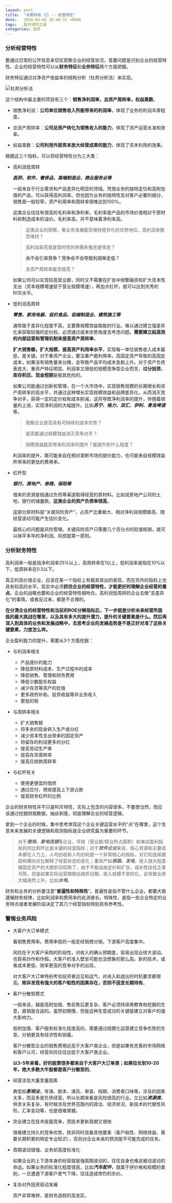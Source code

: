 ```yaml
---
layout: post
title:  "长期持有（2）-- 经营特性"
date:   2020-04-02 18:46:31 +0800
tags:   股市进阶之道
categories: 投资
---
```


### 分析经营特性

要通过日常的公开信息来切实观察企业的经营状况，首要问题是识别企业的经营特性。企业的经营特性可以从**财务特征**和**业务特征**两个方面把握。

财务特征通过对净资产收益率的结构分析（杜邦分析法）来实现。

![杜邦分析法](https://github.com/zzyang/zzyang.github.io/blob/master/_posts/pic/%E6%9D%9C%E9%82%A6%E5%88%86%E6%9E%90%E6%B3%95.jpg?raw=true)

这个结构中最主要的项目有三个：**销售净利润率，总资产周转率，权益乘数**。

+ 销售净利润：**公司单位销售收入所能带来的利润率**，体现了业务的利润丰厚程度。

+ 总资产周转率：**公司总资产转化为销售收入的能力**，体现了资产运营水准和效率。

+ 权益乘数：**公司利用外部资本放大经营成果的能力**，体现了资本利用的效果。

根据这三个指标，可以将经营特性分为三大类：

+ 高利润低周转

    ***医药、软件、奢侈品、高端制造业、商业服务业等***

    一般来自于行业需求和产品差异化明显的领域。凭借业务的独特定位和高附加值的产品，可以获得高利润率。但也因为业务的独特性及对客户必要的细分，销售面一般较窄，资产利用率和周转率很难达到100%。

    这类企业往往有很高的毛利率和净利率。毛利率是产品的市场价值相对于原材料和制造成本的溢价。毛利率高，并不意味着净利率高。

    > 这类企业的观察，看业务发展能否保持差异化的优势地位，高利润率能否维持？
    >
    > 高利润率究竟是暂时性的供需失衡还是常态？
    >
    > **会不会引来竞争？竞争会不会导致利润率走低？**
    >
    > 总资产周转率能否提高？
    
    如果公司可以实现较高营业额，同时又不需要在扩张中频繁融资和扩大资本性支出（资本规模增速低于营业规模增速），再加点杠杆，就可以达到优秀的ROE水平。


+ 低利润高周转

    ***零售、家用电器、低价食品、低端制造业、建筑施工等***

    通常属于差异化程度不高，主要靠规模效益取胜的行业。难以通过建立强差异化来获取较强的定价权，必须通过成本优势角度去考虑问题。**需要建立起高效的内部运营和管理机制来提高资产周转率**。

    **扩大销售额，扩大规模，提高资产利用率水平**，实现每一单位销售收入成本最低，是关键。对于重资产企业，要注重产能利用率。高固定资产导致的高固定成本，如果没有销售量来分摊，会导致产品平均成本急剧上升。对于资产负债表庞大、重资产特征明显、利润率又很低的规模竞争型企业而言，**过分投资、库存积压、现金短期**是极其危险的。

    如果公司能通过创新和管理，在一个大市场中，实现销售规模的长期增长和资产周转率的高水平，并通过这种增长实现规模效益和品牌差异化，从而消灭竞争对手，获得一定的定价权和成本削减，这将导致净利润率的提升，伴随着销量的上涨，实现净利润的大幅提升。比如***苏宁、格力、双汇、伊利、青岛啤酒***等。

    > 观察企业是否具有可持续的成本优势？
    >
    > 是否能通过规模效益消灭竞争对手？
    >
    > 规模效益能否带来利润率的提升？能提升到什么程度？
    >
    利润率的提升，既可能来自在相对垄断市场的提价能力，也可能来自规模效益所带来的更低的费用率。

+ 杠杆型

    ***银行、房地产、券商、保险等***

    借来的资源是指通过负债等渠道取得经营的原材料。比如说房地产公司的土地，银行的储蓄款。**这类企业的资产负债率很高**。

    这部分原材料是“关键风险资产”，占资产比重极大、相对净利润规模极高、随经营波动可能产生估价变化。

    最核心的问题是风险管理。关键风险资产只需要几个百分点的贬值核销，就可以抹平多年的净利润。风控是第一原则。

### 分析财务特性

高利润率一般是指净利润率25%以上，高周转率在1以上，低利润率是指在10%以下，低周转率在0.5以下。

真正的高价值企业，应该在某一个指标上有极其突出的表现，而在另外的指标上也具有较高的水平。现实中必须**抓住企业的经营特性，才能更好的理解企业经营的重点**。企业的战略也要和企业的经营特性相吻合。高利润低周转的企业去做“去差异化”的事情，或者反过来，都是不合理的。

**在分清企业的经营特性和当前的ROE分解指标后，下一步就是分析未来经营所面临的最大挑战在哪里，以及具有多大的提升潜力，提升的关键要素是什么。然后再深入到具体的业务和发展战略中，去思考企业的发展态势是不是正好对准了这些关键要素，力度怎么样。**

企业盈利能力的提升，需要从3个方面挖掘：

+ 与利润率相关
  + 产品提价的能力
  + 降低原材料成本、生产过程中的成本
  + 降低销售、管理和财务费用
  + 降低少数股东权益
  + 减少存货等资产的贬值
  + 更多政府补助、投资收益等非业务收入
  + 更低的税

+ 与周转率相关
  + 扩大销售额
  + 将多余的现金转入生产或分红
  + 减少资本性支出带来的固定资产
  + 将留存的利润更多的分红
  + 提高劳动生产率
  + 提高存货周转率
  + 提高应收款周转率

+ 与杠杆有关
  + 使用更便宜的借债
  + 通过应付、预收提高上下游占款
  + 提高财务杠杆的比例

企业的财务特性并不只是ROE特性，实际上包含的内容很多。不要想当然，而应该通过挖掘财报数据，抽丝剥茧，彻底理解企业的经营逻辑。

拿到一个企业的时候，集中思考体现这个企业关键运营水平的“点”在哪里，这个生意未来发展的关键逻辑和观测指标是企业研究最为重要的环节。

> 对于***商场、家电连锁***等企业，坪效（营业额/柜台所占面积）和单店盈利指标的同比和环比是关键的经营指标；对于***软件企业***来说，核心资源和主要成本都在人力上，人均创收和人均创利是一个非常核心的指标，对它的连续跟踪和横向对比解释了经营状态的变化；重资产如***铁路、发电***，收入很大程度被固定资产的大额折旧扣除了，由于不能自由定价和扩张，成长性往往乏善可陈，但是如果实际运营期限远超折旧期，收入规模不变的化，会导致业绩大幅突然上升，比如***水电***。

财务和业务的分析要注意“**普遍性和特殊性**”。普遍性是指不管什么企业，都要大致遵循财务规律，比如利润率和费用率的此消彼长。特殊性，是指一些企业特定的业务特点或者发展阶段决定了其几个经营指标特别具有参考性。

### 警惕业务风险

+ 大客户大订单模式

    看销售费用率。费用率低的一般走经销商分销，下游客户高度集中。

    风险在于大客户采购的阶段性，对收入的确认预期差，容易出现业绩大波动。也容易炒作和作假。大客户的准入壁垒可能也没想象的那么高。新的技术，或者成本更低、效率更高的竞争对手的出现。

    对大客户大订单特别考验投资者远见和运气，对进入和退出的时机要求都很高。**除非发现有强大的客户粘性的因素存在，否则不适宜长期持有**。

+ 客户分散型模式

    一般来说，越是高附加值、售前售后更复杂、客户必须持续再教育和挖掘的生意，直销是合适的。虽然初期慢，但是这种生意成功的关键是建立对客户的强大影响力。

    低附加值、客户服务标准化程度高的、需要通过规模化运营建立竞争优势的生意，分销更具有经济性和销量。

    客户分散型企业的销售费用远高于大客户类企业，但是如果有完善的市场网络和客户认可，经营风险往往远低于大客户类企业。

    **以3-5年来看，好的股票很多都来自于大客户大订单类；如果拉长到10-20年，绝大多数大牛股都是客户分散型的**。

+ 经营涉及大量变量因素

    典型如***影视业***，导演、剧本、演员、审查、档期、消费者口味等，涉及的因素太多，而且多是负债经营，所以长期来看是风险很高的行业。又比如***资源类***，供求关系复杂，有时候涉及世界范围内的政治、经济状况，新技术的代替性风险，汇率变动等，也是很难掌握。

+ 完全建立在技术层面竞争，而技术更新周期又很快

    很难建立持久的竞争优势，除非同时具备其他要素（客户粘性、网络效益、需要长期积累的特定专业知识），否则对企业未来的预测是不可能完成的任务。

+ 周期波动很强、业务却高度标准化

    如果企业的上下游本身的经营就是强周期波动的，往往自身也难逃被动波动的命运。如果业务的标准化程度很高，比如***汽车配件***，就属于拼价格和规模的类别，一旦遭遇下游客户景气下降，往往造成惨烈的杀价。

+ 复杂对外投资驱动发展

    资产非常难辨，是财务造假的高发区。